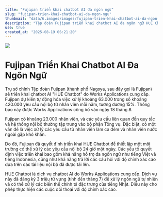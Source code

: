 ```yaml
---
title: "Fujipan triển khai chatbot AI đa ngôn ngữ"
slug: "fujipan-trien-khai-chatbot-ai-da-ngon-ngu"
thumbnail: "data/6.images/images/fujipan-trien-khai-chatbot-ai-da-ngon-ngu.webp"
description: "Tập đoàn Fujipan triển khai chatbot AI đa ngôn ngữ HUE Chatbot để tự động hóa xử lý khoảng 63.000 yêu cầu nội bộ mỗi năm, cải thiện hỗ trợ nhân viên ca đêm và người nước ngoài."
use: true
created_at: "2025-08-19 06:21:20"
---
```


![](/images/20250818-00000051-zdn_n-000-1-view.webp)

# Fujipan Triển Khai Chatbot AI Đa Ngôn Ngữ

Trụ sở chính Tập đoàn Fujipan (thành phố Nagoya, sau đây gọi là Fujipan) sẽ triển khai chatbot AI "HUE Chatbot" do Works Applications cung cấp. Fujipan dự kiến tự động hóa việc xử lý khoảng 63.000 trong số khoảng 420.000 yêu cầu nội bộ từ nhân viên mỗi năm, tương đương 15%. Thông báo này được Works Applications công bố vào ngày 18 tháng 8.

Fujipan có khoảng 23.000 nhân viên, và các yêu cầu liên quan đến quy tắc và hệ thống nội bộ thường tập trung vào bộ phận Tổng vụ. Đặc biệt, có một vấn đề là việc xử lý các yêu cầu từ nhân viên làm ca đêm và nhân viên nước ngoài gặp khó khăn.

Do đó, Fujipan đã quyết định triển khai HUE Chatbot để thiết lập một môi trường có thể xử lý các yêu cầu nội bộ 24 giờ một ngày. Các yếu tố quyết định việc triển khai bao gồm khả năng hỗ trợ đa ngôn ngữ như tiếng Việt và tiếng Indonesia, cũng như khả năng trả lời các câu hỏi với độ chính xác cao dựa trên các tài liệu nội bộ đã được tải lên.

HUE Chatbot là dịch vụ chatbot AI do Works Applications cung cấp. Dịch vụ này đã đăng ký 3 triệu từ vựng (tính đến tháng 7) để xử lý ngôn ngữ tự nhiên và có thể xử lý các biến thể chính tả đặc trưng của tiếng Nhật. Điều này cho phép thực hiện các cuộc đối thoại với độ chính xác cao.